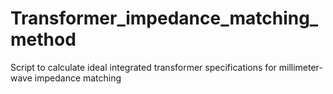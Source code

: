 # Transformer_impedance_matching_method
Script to calculate ideal integrated transformer specifications for millimeter-wave impedance matching
